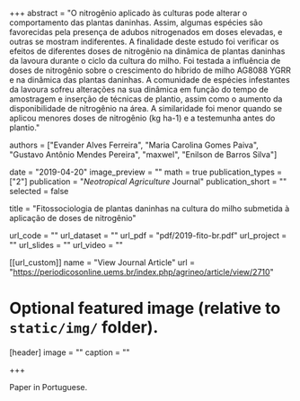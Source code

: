 +++
abstract = "O nitrogênio aplicado às culturas pode alterar o comportamento das plantas daninhas. Assim, algumas espécies são favorecidas pela presença de adubos nitrogenados em doses elevadas, e outras se mostram indiferentes. A finalidade deste estudo foi verificar os efeitos de diferentes doses de nitrogênio na dinâmica de plantas daninhas da lavoura durante o ciclo da cultura do milho. Foi testada a influência de doses de nitrogênio sobre o crescimento do híbrido de milho AG8088 YGRR e na dinâmica das plantas daninhas. A comunidade de espécies infestantes da lavoura sofreu alterações na sua dinâmica em função do tempo de amostragem e inserção de técnicas de plantio, assim como o aumento da disponibilidade de nitrogênio na área. A similaridade foi menor quando se aplicou menores doses de nitrogênio (kg ha-1) e a testemunha antes do plantio."

authors = ["Evander Alves Ferreira", "Maria Carolina Gomes Paiva", "Gustavo Antônio Mendes Pereira", "maxwel", "Enilson de Barros Silva"]

date = "2019-04-20"
image_preview = ""
math = true
publication_types = ["2"]
publication = "*Neotropical Agriculture* Journal"
publication_short = ""
selected = false

title = "Fitossociologia de plantas daninhas na cultura do milho submetida à aplicação de doses de nitrogênio"

url_code = ""
url_dataset = ""
url_pdf = "pdf/2019-fito-br.pdf"
url_project = ""
url_slides = ""
url_video = ""

[[url_custom]]
name = "View Journal Article"
url = "https://periodicosonline.uems.br/index.php/agrineo/article/view/2710"

# Optional featured image (relative to `static/img/` folder).
[header]
image = ""
caption = ""

+++

Paper in Portuguese.
